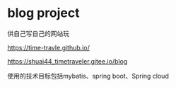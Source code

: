 # blog project
供自己写自己的网站玩

https://time-travle.github.io/

https://shuai44_timetraveler.gitee.io/blog


使用的技术目标包括mybatis、spring boot、Spring cloud


